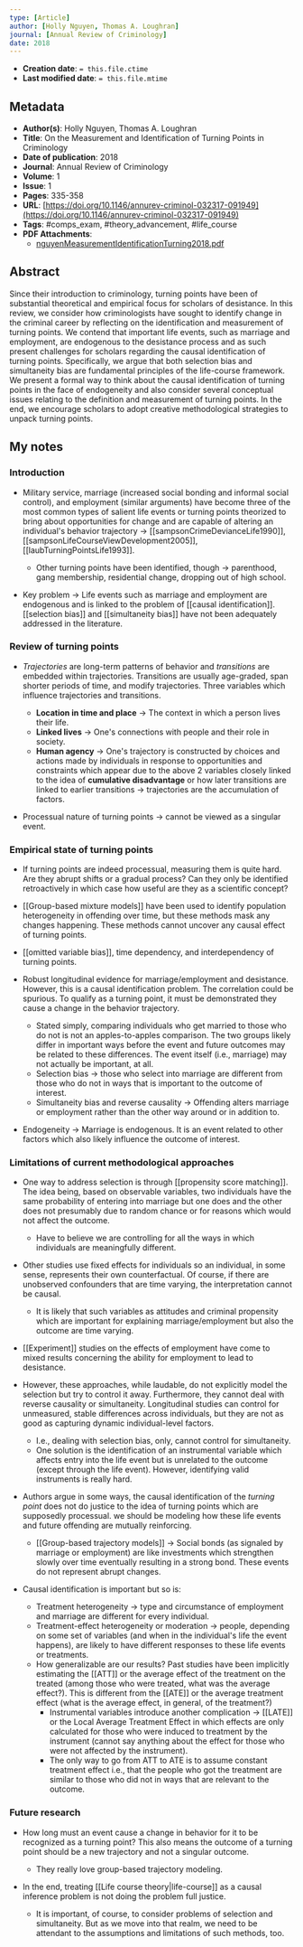 ```yaml
---
type: [Article]
author: [Holly Nguyen, Thomas A. Loughran]
journal: [Annual Review of Criminology]
date: 2018
---
```


* **Creation date**: `= this.file.ctime`
* **Last modified date**: `= this.file.mtime`

## Metadata

* **Author(s)**: Holly Nguyen, Thomas A. Loughran
* **Title**: On the Measurement and Identification of Turning Points in Criminology
* **Date of publication**: 2018
* **Journal**: Annual Review of Criminology
* **Volume**: 1
* **Issue**: 1
* **Pages**: 335-358
* **URL**: [https://doi.org/10.1146/annurev-criminol-032317-091949](https://doi.org/10.1146/annurev-criminol-032317-091949)
* **Tags**: #comps_exam, #theory_advancement, #life_course
* **PDF Attachments**:
  * [nguyenMeasurementIdentificationTurning2018.pdf](zotero://open-pdf/library/items/QV9WRTNX)

## Abstract

Since their introduction to criminology, turning points have been of substantial theoretical and empirical focus for scholars of desistance. In this review, we consider how criminologists have sought to identify change in the criminal career by reflecting on the identification and measurement of turning points. We contend that important life events, such as marriage and employment, are endogenous to the desistance process and as such present challenges for scholars regarding the causal identification of turning points. Specifically, we argue that both selection bias and simultaneity bias are fundamental principles of the life-course framework. We present a formal way to think about the causal identification of turning points in the face of endogeneity and also consider several conceptual issues relating to the definition and measurement of turning points. In the end, we encourage scholars to adopt creative methodological strategies to unpack turning points.

## My notes

### Introduction

* Military service, marriage (increased social bonding and informal social control), and employment (similar arguments) have become three of the most common types of salient life events or turning points theorized to bring about opportunities for change and are capable of altering an individual's behavior trajectory -> [[sampsonCrimeDevianceLife1990]], [[sampsonLifeCourseViewDevelopment2005]], [[laubTurningPointsLife1993]].
	* Other turning points have been identified, though -> parenthood, gang membership, residential change, dropping out of high school.
  
* Key problem -> Life events such as marriage and employment are endogenous and is linked to the problem of [[causal identification]]. [[selection bias]] and [[simultaneity bias]] have not been adequately addressed in the literature.

### Review of turning points

* *Trajectories* are long-term patterns of behavior and *transitions* are embedded within trajectories. Transitions are usually age-graded, span shorter periods of time, and modify trajectories. Three variables which influence trajectories and transitions.
	* **Location in time and place** -> The context in which a person lives their life.
	* **Linked lives** -> One's connections with people and their role in society.
	* **Human agency** -> One's trajectory is constructed by choices and actions made by individuals in response to opportunities and constraints which appear due to the above 2 variables closely linked to the idea of **cumulative disadvantage** or how later transitions are linked to earlier transitions -> trajectories are the accumulation of factors.
	  
* Processual nature of turning points -> cannot be viewed as a singular event.

### Empirical state of turning points

* If turning points are indeed processual, measuring them is quite hard. Are they abrupt shifts or a gradual process? Can they only be identified retroactively in which case how useful are they as a scientific concept?
  
* [[Group-based mixture models]] have been used to identify population heterogeneity in offending over time, but these methods mask any changes happening. These methods cannot uncover any causal effect of turning points.
  
* [[omitted variable bias]], time dependency, and interdependency of turning points.
  
* Robust longitudinal evidence for marriage/employment and desistance. However, this is a causal identification problem. The correlation could be spurious. To qualify as a turning point, it must be demonstrated they cause a change in the behavior trajectory.
	* Stated simply, comparing individuals who get married to those who do not is not an apples-to-apples comparison. The two groups likely differ in important ways before the event and future outcomes may be related to these differences. The event itself (i.e., marriage) may not actually be important, at all.
	* Selection bias -> those who select into marriage are different from those who do not in ways that is important to the outcome of interest.
	* Simultaneity bias and reverse causality -> Offending alters marriage or employment rather than the other way around or in addition to.
	  
* Endogeneity -> Marriage is endogenous. It is an event related to other factors which also likely influence the outcome of interest.
 
### Limitations of current methodological approaches

* One way to address selection is through [[propensity score matching]]. The idea being, based on observable variables, two individuals have the same probability of entering into marriage but one does and the other does not presumably due to random chance or for reasons which would not affect the outcome.
	* Have to believe we are controlling for all the ways in which individuals are meaningfully different.
  
* Other studies use fixed effects for individuals so an individual, in some sense, represents their own counterfactual. Of course, if there are unobserved confounders that are time varying, the interpretation cannot be causal.
	* It is likely that such variables as attitudes and criminal propensity which are important for explaining marriage/employment but also the outcome are time varying.
	  
* [[Experiment]] studies on the effects of employment have come to mixed results concerning the ability for employment to lead to desistance.
  
* However, these approaches, while laudable, do not explicitly model the selection but try to control it away. Furthermore, they cannot deal with reverse causality or simultaneity. Longitudinal studies can control for unmeasured, stable differences across individuals, but they are not as good as capturing dynamic individual-level factors.
	* I.e., dealing with selection bias, only, cannot control for simultaneity.
	* One solution is the identification of an instrumental variable which affects entry into the life event but is unrelated to the outcome (except through the life event). However, identifying valid instruments is really hard.
	  
* Authors argue in some ways, the causal identification of the *turning point* does not do justice to the idea of turning points which are supposedly processual. we should be modeling how these life events and future offending are mutually reinforcing.
	* [[Group-based trajectory models]] -> Social bonds (as signaled by marriage or employment) are like investments which strengthen slowly over time eventually resulting in a strong bond. These events do not represent abrupt changes.
	  
* Causal identification is important but so is:
	* Treatment heterogeneity -> type and circumstance of employment and marriage are different for every individual.
	* Treatment-effect heterogeneity or moderation -> people, depending on some set of variables (and when in the individual's life the event happens), are likely to have different responses to these life events or treatments.
	* How generalizable are our results? Past studies have been implicitly estimating the [[ATT]] or the average effect of the treatment on the treated (among those who were treated, what was the average effect?). This is different from the [[ATE]] or the average treatment effect (what is the average effect, in general, of the treatment?)
		* Instrumental variables introduce another complication -> [[LATE]] or the Local Average Treatment Effect in which effects are only calculated for those who were induced to treatment by the instrument (cannot say anything about the effect for those who were not affected by the instrument).
		* The only way to go from ATT to ATE is to assume constant treatment effect i.e., that the people who got the treatment are similar to those who did not in ways that are relevant to the outcome.

### Future research

* How long must an event cause a change in behavior for it to be recognized as a turning point? This also means the outcome of a turning point should be a new trajectory and not a singular outcome.
	* They really love group-based trajectory modeling.
	  
* In the end, treating [[Life course theory|life-course]] as a causal inference problem is not doing the problem full justice.
	* It is important, of course, to consider problems of selection and simultaneity. But as we move into that realm, we need to be attendant to the assumptions and limitations of such methods, too.